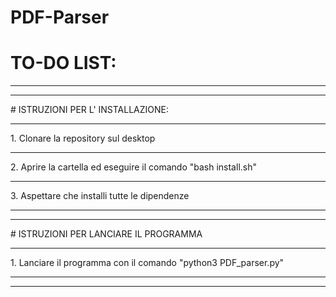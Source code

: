 # PDF-Parser

# TO-DO LIST:
<hr>
<hr>
# ISTRUZIONI PER L' INSTALLAZIONE:
<hr>
1. Clonare la repository sul desktop
<hr>
2. Aprire la cartella ed eseguire il comando "bash install.sh"
<hr>
3. Aspettare che installi tutte le dipendenze
<hr>
<hr>
# ISTRUZIONI PER LANCIARE IL PROGRAMMA
<hr>
1. Lanciare il programma con il comando "python3 PDF_parser.py"
<hr>
<hr>


